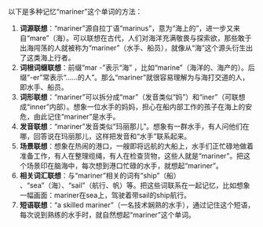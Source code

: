 以下是多种记忆“mariner”这个单词的方法：
1. **词源联想**：“mariner”源自拉丁语“marinus”，意为“海上的”，进一步又来自“mare”（海）。可以联想在古代，人们对海洋充满敬畏与探索欲，那些敢于出海闯荡的人就被称为“mariner”（水手、船员），就像从“海”这个源头衍生出了这类海上行者。
2. **词根词缀联想**：前缀“mar -”表示“海” ，比如“marine”（海洋的、海产的）。后缀“-er”常表示“……的人”。那么“mariner”就很容易理解为与海打交道的人，即水手、船员。
3. **词形联想**：“mariner”可以拆分成“mar”（发音类似“妈”）和“iner”（可联想成“inner”内部）。想象一位水手的妈妈，担心在船内部工作的孩子在海上的安危，由此记住“mariner”是水手。
4. **发音联想**：“mariner”发音类似“玛丽那儿”。想象有一群水手，有人问他们在哪，回答说在玛丽那儿，这样把发音和“水手”联系起来。
5. **场景联想**：想象在热闹的港口，一艘即将远航的大船上，水手们正忙碌地做着准备工作，有人在整理缆绳，有人在检查货物，这些人就是“mariner”。把这个场景印在脑海中，每次想到港口忙碌的水手，就想起“mariner”。
6. **相关词汇联想**：与“mariner”相关的词有“ship”（船） 、“sea”（海）、“sail”（航行、帆）等。把这些词联系在一起记忆，比如想象一幅画面：mariner在sea上，驾驶着带sail的ship航行。
7. **短语联想**：“a skilled mariner”（一名技术娴熟的水手），通过记住这个短语，每次说到熟练的水手时，就自然想起“mariner”这个单词。 